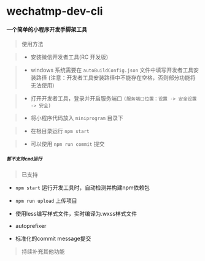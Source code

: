 # wechatmp-dev-cli

#### 一个简单的小程序开发手脚架工具

> 使用方法

>+ 安装微信开发者工具(RC 开发版)

>+ windows 系统需要在 `autoBuildConfig.json` 文件中填写开发者工具安装路径 (注意：开发者工具安装路径中不能存在空格，否则部分功能将无法使用)

>+ 打开开发者工具，登录并开启服务端口  `(服务端口位置：设置 -> 安全设置 -> 安全)`

>+ 将小程序代码放入 `miniprogram` 目录下

>+ 在根目录运行 `npm start`

>+ 可以使用 `npm run commit` 提交

##### `暂不支持cmd运行`

> 已支持

- `npm start` 运行开发工具时，自动检测并构建npm依赖包

- `npm run upload` 上传项目

- 使用less编写样式文件，实时编译为.wxss样式文件

- autoprefixer

- 标准化的commit message提交



> 持续补充其他功能
